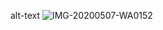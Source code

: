 alt-text ![IMG-20200507-WA0152](https://user-images.githubusercontent.com/43281392/81810502-f62c2d00-951a-11ea-9a04-e59364afef31.jpg)
